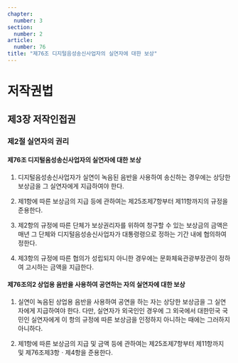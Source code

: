 ```yaml
---
chapter:
  number: 3
section:
  number: 2
article:
  number: 76
title: "제76조 디지털음성송신사업자의 실연자에 대한 보상"
---
```

# 저작권법

## 제3장 저작인접권

### 제2절 실연자의 권리

#### 제76조 디지털음성송신사업자의 실연자에 대한 보상

1. 디지털음성송신사업자가 실연이 녹음된 음반을 사용하여 송신하는 경우에는 상당한 보상금을 그 실연자에게 지급하여야 한다.

2. 제1항에 따른 보상금의 지급 등에 관하여는 제25조제7항부터 제11항까지의 규정을 준용한다.

3. 제2항의 규정에 따른 단체가 보상권리자를 위하여 청구할 수 있는 보상금의 금액은 매년 그 단체와 디지털음성송신사업자가 대통령령으로 정하는 기간 내에 협의하여 정한다.

4. 제3항의 규정에 따른 협의가 성립되지 아니한 경우에는 문화체육관광부장관이 정하여 고시하는 금액을 지급한다.

#### 제76조의2 상업용 음반을 사용하여 공연하는 자의 실연자에 대한 보상

1. 실연이 녹음된 상업용 음반을 사용하여 공연을 하는 자는 상당한 보상금을 그 실연자에게 지급하여야 한다. 다만, 실연자가 외국인인 경우에 그 외국에서 대한민국 국민인 실연자에게 이 항의 규정에 따른 보상금을 인정하지 아니하는 때에는 그러하지 아니하다.

2. 제1항에 따른 보상금의 지급 및 금액 등에 관하여는 제25조제7항부터 제11항까지 및 제76조제3항ㆍ제4항을 준용한다.
